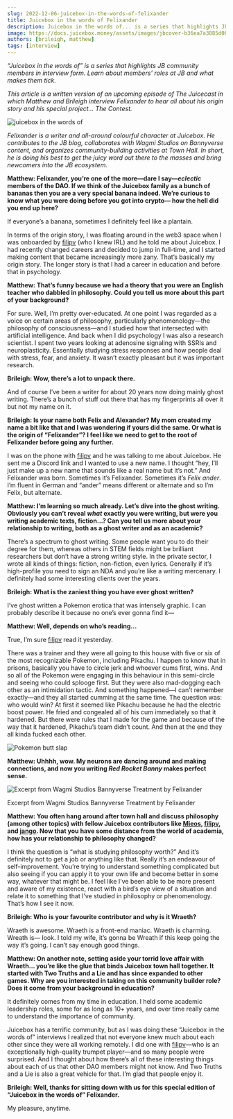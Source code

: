 ```yaml
---
slug: 2022-12-06-juicebox-in-the-words-of-felixander
title: Juicebox in the words of Felixander
description: Juicebox in the words of... is a series that highlights JB community members in interview form. Learn about members’ roles at JB and what makes them tick.
image: https://docs.juicebox.money/assets/images/jbcover-b36ea7a3885d0bd16a24bb5d5324525a.webp
authors: [brileigh, matthew]
tags: [interview]
---
```


*“Juicebox in the words of” is a series that highlights JB community members in interview form. Learn about members’ roles at JB and what makes them tick.*

*This article is a written version of an upcoming episode of The Juicecast in which Matthew and Brileigh interview Felixander to hear all about his origin story and his special project… The Contest.*

![juicebox in the words of](jbcover.webp)

*Felixander is a writer and all-around colourful character at Juicebox. He contributes to the JB blog, collaborates with Wagmi Studios on Bannyverse content, and organizes community-building activities at Town Hall. In short, he is doing his best to get the juicy word out there to the masses and bring newcomers into the JB ecosystem.*

**Matthew: Felixander, you’re one of the more—dare I say—*eclectic* members of the DAO. If we think of the Juicebox family as a bunch of bananas then you are a very special banana indeed. We’re curious to know what you were doing before you got into crypto— how the hell did you end up here?**

If everyone’s a banana, sometimes I definitely feel like a plantain. 

In terms of the origin story, I was floating around in the web3 space when I was onboarded by [filipv](https://twitter.com/filipvvvvvv/) (who I knew IRL) and he told me about Juicebox. I had recently changed careers and decided to jump in full-time, and I started making content that became increasingly more zany. That’s basically my origin story. The longer story is that I had a career in education and before that in psychology.

**Matthew: That’s funny because we had a theory that you were an English teacher who dabbled in philosophy. Could you tell us more about this part of your background?**

For sure. Well, I’m pretty over-educated. At one point I was regarded as a voice on certain areas of philosophy, particularly phenomenology—the philosophy of consciousness—and I studied how that intersected with artificial intelligence. And back when I did psychology I was also a research scientist. I spent two years looking at adenosine signaling with SSRIs and neuroplasticity. Essentially studying stress responses and how people deal with stress, fear, and anxiety. It wasn’t exactly pleasant but it was important research.

**Brileigh: Wow, there’s a lot to unpack there.** 

And of course I’ve been a writer for about 20 years now doing mainly ghost writing. There’s a bunch of stuff out there that has my fingerprints all over it but not my name on it.

**Brileigh: Is your name both Felix and Alexander? My mom created my name a bit like that and I was wondering if yours did the same. Or what is the origin of “Felixander”? I feel like we need to get to the root of Felixander before going any further.**

I was on the phone with [filipv](https://twitter.com/filipvvvvvv/) and he was talking to me about Juicebox. He sent me a Discord link and I wanted to use a new name. I thought “hey, I’ll just make up a new name that sounds like a real name but it’s not.” And Felixander was born. Sometimes it’s Felixander. Sometimes it’s *Felix ander*. I’m fluent in German and “ander” means different or alternate and so I’m Felix, but alternate. 

**Matthew: I’m learning so much already. Let’s dive into the ghost writing. Obviously you can’t reveal *what* exactly you were writing, but were you writing academic texts, fiction…? Can you tell us more about your relationship to writing, both as a ghost writer and as an academic?**

There’s a spectrum to ghost writing. Some people want you to do their degree for them, whereas others in STEM fields might be brilliant researchers but don’t have a strong writing style. In the private sector, I wrote all kinds of things: fiction, non-fiction, even lyrics. Generally if it’s high-profile you need to sign an NDA and you’re like a writing mercenary. I definitely had some interesting clients over the years. 

**Brileigh: What is the zaniest thing you have ever ghost written?**

I’ve ghost written a Pokemon erotica that was intensely graphic. I can probably describe it because no one’s ever gonna find it—

**Matthew: Well, depends on who’s reading...**

True, I’m sure [filipv](https://twitter.com/filipvvvvvv/) read it yesterday.

There was a trainer and they were all going to this house with five or six of the most recognizable Pokemon, including Pikachu. I happen to know that in prisons, basically you have to circle jerk and whoever cums first, wins. And so all of the Pokemon were engaging in this behaviour in this semi-circle and seeing who could splooge first. But they were also mad-dogging each other as an intimidation tactic. And something happened—I can’t remember exactly—and they all started cumming at the same time. The question was: who would win? At first it seemed like Pikachu because he had the electric boost power. He fried and congealed all of his cum immediately so that it hardened. But there were rules that I made for the game and because of the way that it hardened, Pikachu’s team didn’t count. And then at the end they all kinda fucked each other. 

![Pokemon butt slap](pokemonbuttslap.jpg)

**Matthew: Uhhhh, wow. My neurons are dancing around and making connections, and now you writing *Red Rocket Banny* makes perfect sense.** 

![Excerpt from Wagmi Studios Bannyverse Treatment by Felixander](red-rocket-banny.webp)

<p class="subtitle">Excerpt from Wagmi Studios Bannyverse Treatment by Felixander</p>

**Matthew: You often hang around after town hall and discuss philosophy (among other topics) with fellow Juicebox contributors like [Mieos](https://twitter.com/Mieos_ETH), [filipv](https://twitter.com/filipvvvvvv/), and [jango](https://twitter.com/me_jango). Now that you have some distance from the world of academia, how has your relationship to philosophy changed?**

I think the question is “what is studying philosophy worth?” And it’s definitely not to get a job or anything like that. Really it’s an endeavour of self-improvement. You’re trying to understand something complicated but also seeing if you can apply it to your own life and become better in some way, whatever that might be. I feel like I’ve been able to be more present and aware of my existence, react with a bird’s eye view of a situation and relate it to something that I’ve studied in philosophy or phenomenology. That’s how I see it now.

**Brileigh: Who is your favourite contributor and why is it Wraeth?**

Wraeth is awesome. Wraeth is a front-end maniac. Wraeth is charming. Wreath is— look. I told my wife, it’s gonna be Wreath if this keep going the way it’s going. I can’t say enough good things. 

**Matthew: On another note, setting aside your torrid love affair with Wraeth… you’re like the glue that binds Juicebox town hall together. It started with Two Truths and a Lie and has since expanded to other games. Why are you interested in taking on this community builder role? Does it come from your background in education?**

It definitely comes from my time in education. I held some academic leadership roles, some for as long as 10+ years, and over time really came to understand the importance of community. 

Juicebox has a terrific community, but as I was doing these “Juicebox in the words of” interviews I realized that not everyone knew much about each other since they were all working remotely. I did one with [filipv](https://twitter.com/filipvvvvvv/)—who is an exceptionally high-quality trumpet player—and so many people were surprised. And I thought about how there’s all of these interesting things about each of us that other DAO members might not know. And Two Truths and a Lie is also a great vehicle for that. I’m glad that people enjoy it.  

**Brileigh: Well, thanks for sitting down with us for this special edition of “Juicebox in the words of” Felixander.**

My pleasure, anytime.

